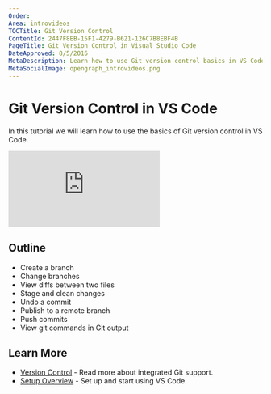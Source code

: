 ```yaml
---
Order:
Area: introvideos
TOCTitle: Git Version Control
ContentId: 2447F8EB-15F1-4279-B621-126C7B8EBF4B
PageTitle: Git Version Control in Visual Studio Code
DateApproved: 8/5/2016
MetaDescription: Learn how to use Git version control basics in VS Code.
MetaSocialImage: opengraph_introvideos.png
---
```


# Git Version Control in VS Code

In this tutorial we will learn how to use the basics of Git version control in VS Code.

<iframe src="https://www.youtube.com/embed/AKNYgP0yEOY?rel=0&amp;disablekb=0&amp;modestbranding=1&amp;showinfo=0" frameborder="0" allowfullscreen></iframe>

## Outline

* Create a branch
* Change branches
* View diffs between two files
* Stage and clean changes
* Undo a commit
* Publish to a remote branch
* Push commits
* View git commands in Git output

## Learn More

* [Version Control](/docs/editor/versioncontrol.md) - Read more about integrated Git support.
* [Setup Overview](/docs/setup/setup-overview.md) - Set up and start using VS Code.
